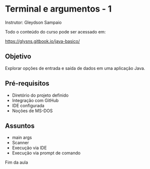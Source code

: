 # Terminal e argumentos - 1 
Instrutor: Gleydson Sampaio

Todo o conteúdo do curso pode ser acessado em:

https://glysns.gitbook.io/java-basico/


## Objetivo

Explorar opções de entrada e saída de dados em uma aplicação Java.

## Pré-requisitos

* Diretório do projeto definido 
* Integração com GitHub 
* IDE configurada 
* Noções de MS-DOS

## Assuntos

* main args 
* Scanner
* Execução via IDE 
* Execução via prompt de comando

Fim da aula
